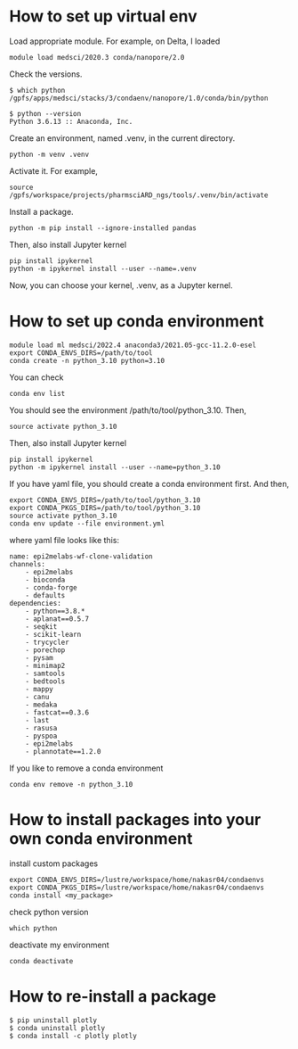 # How to set up virtual env
Load appropriate module. For example, on Delta, I loaded
```
module load medsci/2020.3 conda/nanopore/2.0
```
Check the versions.
```
$ which python
/gpfs/apps/medsci/stacks/3/condaenv/nanopore/1.0/conda/bin/python

$ python --version
Python 3.6.13 :: Anaconda, Inc.
```
Create an environment, named .venv, in the current directory.
```
python -m venv .venv
```

Activate it. For example,
```
source /gpfs/workspace/projects/pharmsciARD_ngs/tools/.venv/bin/activate
```

Install a package.
```
python -m pip install --ignore-installed pandas
```

Then, also install Jupyter kernel
```
pip install ipykernel
python -m ipykernel install --user --name=.venv
```
Now, you can choose your kernel, .venv, as a Jupyter kernel.


# How to set up conda environment

```
module load ml medsci/2022.4 anaconda3/2021.05-gcc-11.2.0-esel
export CONDA_ENVS_DIRS=/path/to/tool
conda create -n python_3.10 python=3.10
```
You can check
```
conda env list
```
You should see the environment /path/to/tool/python_3.10. Then,
```
source activate python_3.10
```

Then, also install Jupyter kernel
```
pip install ipykernel
python -m ipykernel install --user --name=python_3.10
```

If you have yaml file, you should create a conda environment first. And then,
```
export CONDA_ENVS_DIRS=/path/to/tool/python_3.10
export CONDA_PKGS_DIRS=/path/to/tool/python_3.10
source activate python_3.10
conda env update --file environment.yml
```

where yaml file looks like this:
```
name: epi2melabs-wf-clone-validation
channels:
    - epi2melabs
    - bioconda
    - conda-forge
    - defaults
dependencies:
    - python==3.8.*
    - aplanat==0.5.7
    - seqkit
    - scikit-learn
    - trycycler
    - porechop
    - pysam
    - minimap2
    - samtools
    - bedtools
    - mappy
    - canu
    - medaka
    - fastcat==0.3.6
    - last
    - rasusa
    - pyspoa
    - epi2melabs
    - plannotate==1.2.0
```

If you like to remove a conda environment
```
conda env remove -n python_3.10
```


# How to install packages into your own conda environment

install custom packages
```
export CONDA_ENVS_DIRS=/lustre/workspace/home/nakasr04/condaenvs
export CONDA_PKGS_DIRS=/lustre/workspace/home/nakasr04/condaenvs
conda install <my_package>
```
check python version
```
which python
```
deactivate my environment
```
conda deactivate
```


# How to re-install a package
```
$ pip uninstall plotly
$ conda uninstall plotly
$ conda install -c plotly plotly
```
